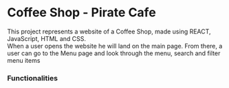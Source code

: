 # Coffee Shop - Pirate Cafe

This project represents a website of a Coffee Shop, made using REACT, JavaScript, HTML and CSS. \
When a user opens the website he will land on the main page. From there, a user can go to the Menu page and look through the menu, search and filter menu items 

### Functionalities


